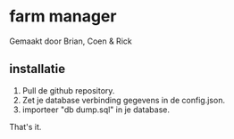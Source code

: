 # farm manager
Gemaakt door Brian, Coen & Rick

## installatie

1. Pull de github repository.
2. Zet je database verbinding gegevens in de   config.json.
3. importeer "db dump.sql" in je database.

That's it.

